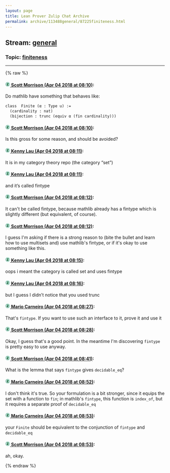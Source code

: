 ```yaml
---
layout: page
title: Lean Prover Zulip Chat Archive 
permalink: archive/113488general/87225finiteness.html
---
```


## Stream: [general](index.html)
### Topic: [finiteness](87225finiteness.html)

---


{% raw %}
#### [![Click to go to Zulip](../../assets/img/zulip2.png) Scott Morrison (Apr 04 2018 at 08:10)](https://leanprover.zulipchat.com/#narrow/stream/113488-general/topic/finiteness/near/124610398):
Do mathlib have something that behaves like:
````
class  Finite (α : Type u) :=
  (cardinality : nat)
  (bijection : trunc (equiv α (fin cardinality)))
````

#### [![Click to go to Zulip](../../assets/img/zulip2.png) Scott Morrison (Apr 04 2018 at 08:10)](https://leanprover.zulipchat.com/#narrow/stream/113488-general/topic/finiteness/near/124610440):
Is this gross for some reason, and should be avoided?

#### [![Click to go to Zulip](../../assets/img/zulip2.png) Kenny Lau (Apr 04 2018 at 08:11)](https://leanprover.zulipchat.com/#narrow/stream/113488-general/topic/finiteness/near/124610449):
It is in my category theory repo (the category “set”)

#### [![Click to go to Zulip](../../assets/img/zulip2.png) Kenny Lau (Apr 04 2018 at 08:11)](https://leanprover.zulipchat.com/#narrow/stream/113488-general/topic/finiteness/near/124610450):
and it’s called fintype

#### [![Click to go to Zulip](../../assets/img/zulip2.png) Scott Morrison (Apr 04 2018 at 08:12)](https://leanprover.zulipchat.com/#narrow/stream/113488-general/topic/finiteness/near/124610479):
It can't be called fintype, because mathlib already has a fintype which is slightly different (but equivalent, of course).

#### [![Click to go to Zulip](../../assets/img/zulip2.png) Scott Morrison (Apr 04 2018 at 08:12)](https://leanprover.zulipchat.com/#narrow/stream/113488-general/topic/finiteness/near/124610492):
I guess I'm asking if there is a strong reason to (bite the bullet and learn how to use multisets and) use mathlib's fintype, or if it's okay to use something like this.

#### [![Click to go to Zulip](../../assets/img/zulip2.png) Kenny Lau (Apr 04 2018 at 08:15)](https://leanprover.zulipchat.com/#narrow/stream/113488-general/topic/finiteness/near/124610554):
oops i meant the category is called set and uses fintype

#### [![Click to go to Zulip](../../assets/img/zulip2.png) Kenny Lau (Apr 04 2018 at 08:16)](https://leanprover.zulipchat.com/#narrow/stream/113488-general/topic/finiteness/near/124610595):
but I guess I didn’t notice that you used trunc

#### [![Click to go to Zulip](../../assets/img/zulip2.png) Mario Carneiro (Apr 04 2018 at 08:27)](https://leanprover.zulipchat.com/#narrow/stream/113488-general/topic/finiteness/near/124610881):
That's `fintype`. If you want to use such an interface to it, prove it and use it

#### [![Click to go to Zulip](../../assets/img/zulip2.png) Scott Morrison (Apr 04 2018 at 08:28)](https://leanprover.zulipchat.com/#narrow/stream/113488-general/topic/finiteness/near/124610925):
Okay, I  guess that's a good point. In the meantime I'm discovering `fintype` is pretty easy to use anyway.

#### [![Click to go to Zulip](../../assets/img/zulip2.png) Scott Morrison (Apr 04 2018 at 08:41)](https://leanprover.zulipchat.com/#narrow/stream/113488-general/topic/finiteness/near/124611257):
What is the lemma that says `fintype` gives `decidable_eq`?

#### [![Click to go to Zulip](../../assets/img/zulip2.png) Mario Carneiro (Apr 04 2018 at 08:52)](https://leanprover.zulipchat.com/#narrow/stream/113488-general/topic/finiteness/near/124611576):
I don't think it's true. So your formulation is a bit stronger, since it equips the set with a function to `fin`; in mathlib's `fintype`, this function is `index_of`, but it requires a separate proof of `decidable_eq`

#### [![Click to go to Zulip](../../assets/img/zulip2.png) Mario Carneiro (Apr 04 2018 at 08:53)](https://leanprover.zulipchat.com/#narrow/stream/113488-general/topic/finiteness/near/124611584):
your `Finite` should be equivalent to the conjunction of `fintype` and `decidable_eq`

#### [![Click to go to Zulip](../../assets/img/zulip2.png) Scott Morrison (Apr 04 2018 at 08:53)](https://leanprover.zulipchat.com/#narrow/stream/113488-general/topic/finiteness/near/124611585):
ah, okay.


{% endraw %}
